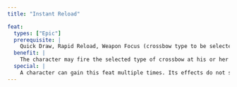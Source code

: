 ```yaml
---
title: "Instant Reload"

feat:
  types: ["Epic"]
  prerequisite: |
    Quick Draw, Rapid Reload, Weapon Focus (crossbow type to be selected).
  benefit: |
    The character may fire the selected type of crossbow at his or her full normal attack rate. Reloading the crossbow does not provoke attacks of opportunity.
  special: |
    A character can gain this feat multiple times. Its effects do not stack. Each time a character takes the feat, it applies to a different type of crossbow.
---
```

